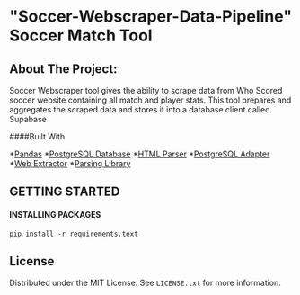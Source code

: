 # "Soccer-Webscraper-Data-Pipeline" Soccer Match Tool

## About The Project:
Soccer Webscraper tool gives the ability to scrape data from Who Scored soccer website containing all match and player stats. This tool prepares and aggregates the scraped data and stores it into a database client called Supabase



####Built With

*[Pandas](https://pandas.pydata.org/)
*[PostgreSQL Database](https://supabase.com/)
*[HTML Parser](https://pypi.org/project/beautifulsoup4/)
*[PostgreSQL Adapter](https://www.psycopg.org/)
*[Web Extractor](https://selenium-python.readthedocs.io/)
*[Parsing Library](https://docs.pydantic.dev/latest/)

## GETTING STARTED

#### INSTALLING PACKAGES
`pip install -r requirements.text`


<!-- LICENSE -->
## License

Distributed under the MIT License. See `LICENSE.txt` for more information.

